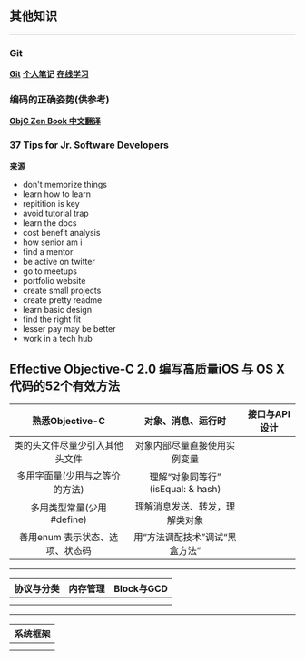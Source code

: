 ## 其他知识
---

### Git
**[Git](https://github.com/yuldong/git-recipes)**
**[个人笔记](https://github.com/yuldong/gitLearn)**
**[在线学习](https://learngitbranching.js.org/?locale=zh_CN)**

### 编码的正确姿势(供参考)
**[ObjC Zen Book 中文翻译](https://github.com/yuldong/objc-zen-book-cn)**

### 37 Tips for Jr. Software Developers
**[来源](https://www.youtube.com/watch?v=jZ_BzV0DA58)**
- don't memorize things
- learn how to learn
- repitition is key
- avoid tutorial trap
- learn the docs
- cost benefit analysis
- how senior am i
- find a mentor
- be active on twitter
- go to meetups
- portfolio website
- create small projects
- create pretty readme
- learn basic design
- find the right fit
- lesser pay may be better
- work in a tech hub

## Effective Objective-C 2.0 编写高质量iOS 与 OS X代码的52个有效方法
|         熟悉Objective-C          |         对象、消息、运行时         | 接口与API设计 |
| :------------------------------: | :--------------------------------: | :-----------: |
|  类的头文件尽量少引入其他头文件  |    对象内部尽量直接使用实例变量    |               |
|  多用字面量(少用与之等价的方法)  | 理解“对象同等行” (isEqual: & hash) |               |
|    多用类型常量(少用#define)     |   理解消息发送、转发，理解类对象   |               |
| 善用enum  表示状态、选项、状态码 |   用“方法调配技术”调试“黑盒方法”   |               |

---

| 协议与分类 | 内存管理 | Block与GCD |
| :--------: | :------: | :--------: |
|            |          |            |
|            |          |            |

---

| 系统框架 |
| :------: |
|          |
|          |